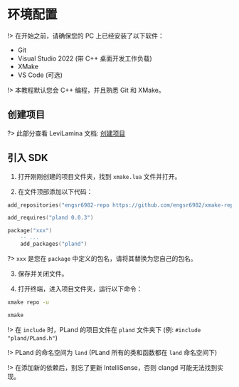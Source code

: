 # 环境配置

!> 在开始之前，请确保您的 PC 上已经安装了以下软件：

- Git
- Visual Studio 2022 (带 C++ 桌面开发工作负载)
- XMake
- VS Code (可选)

!> 本教程默认您会 C++ 编程，并且熟悉 Git 和 XMake。

## 创建项目

?> 此部分查看 LeviLamina 文档: [创建项目](https://levilamina.liteldev.com/tutorials/create_your_first_mod/)

## 引入 SDK

1. 打开刚刚创建的项目文件夹，找到 `xmake.lua` 文件并打开。

2. 在文件顶部添加以下代码：

```lua
add_repositories("engsr6982-repo https://github.com/engsr6982/xmake-repo.git")

add_requires("pland 0.0.3")

package("xxx")
    -- ...
    add_packages("pland")
```

?> `xxx` 是您在 `package` 中定义的包名，请将其替换为您自己的包名。  

3. 保存并关闭文件。

4. 打开终端，进入项目文件夹，运行以下命令：

```bash
xmake repo -u
```

```bash
xmake
```

!> 在 `include` 时，PLand 的项目文件在 `pland` 文件夹下 (例: `#include "pland/PLand.h"`)  

!> PLand 的命名空间为 `land` (PLand 所有的类和函数都在 `land` 命名空间下)

!> 在添加新的依赖后，别忘了更新 IntelliSense，否则 clangd 可能无法找到实现。

